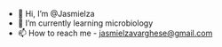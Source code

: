 - 👋 Hi, I’m @Jasmielza
- 🌱 I’m currently learning microbiology
- 📫 How to reach me - jasmielzavarghese@gmail.com

<!---
Jasmielza/Jasmielza is a ✨ special ✨ repository because its `README.md` (this file) appears on your GitHub profile.
You can click the Preview link to take a look at your changes.
--->
